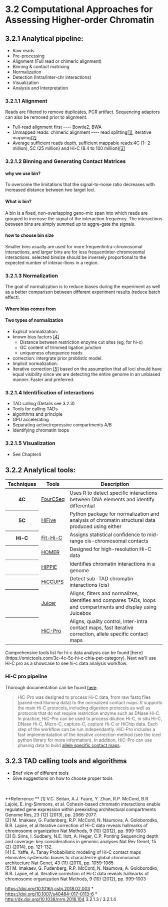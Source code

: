 # 3.2 Computational Approaches for Assessing Higher-order Chromatin
## 3.2.1 Analytical pipeline:
- Raw reads 
- Pre-processing 
- Alignment (Full read or chimeric alignment)
- Binning & contact matrixing
- Normalization
- Detection (Intra/Inter-chr interactions)
- Visualization
- Analysis and Interpretation

### 3.2.1.1 Alignment
Reads are filtered to remove duplicates, PCR artifact. Sequencing adaptors can also be removed prior to alignment.
- Full-read alignment first ---- Bowtie2, BWA
- Unmapped reads: chimeric alignment ---- read splitting[[1]](https://doi.org/10.1101/gr.161620.113), iterative mapping[[2]](https://doi.org/10.1038/nmeth.2148)
- Average sufficient reads depth, sufficient mappable reads:4C (1– 2 million), 5C (25 million) and Hi-C (8.4 to 100 million)[[3]](https://doi.org/10.1038/nrg3642)

### 3.2.1.2 Binning and Generating Contact Matrices
#### why we use bin?
To overcome the limitations that the signal-to-noise ratio decreases with increased distance between two target loci.

#### What is bin?
A bin is a ﬁxed, non-overlapping geno-mic span into which reads are grouped to increase the signal of the interaction frequency. The interactions between bins are simply summed up to aggre-gate the signals.

#### how to choose bin size 
Smaller bins usually are used for more frequentintra-chromosomal interactions, and larger bins are for less frequentinter-chromosomal interactions. selected binsize should be inversely proportional to the expected number of interac-tions in a region. 


### 3.2.1.3 Normalization
The goal of normalization is to reduce biases during the experiment as well as a better comparison between different experiment results (reduce batch effect).
#### Where bias comes from
#### Two types of normalization 
- Explicit normalization: 
 - known bias factors [[4]](https://www.ncbi.nlm.nih.gov/pubmed/22001755)
   - Distance between restriction enzyme cut sites (eg, for hi-c)
   - GC content of trimmed ligation junction
   - uniqueness ofsequence reads
  - correction: intergrate prior problistic model. 
- Implicit normalization:
 - Iterative correction [[5]](https://doi.org/10.1038/nmeth.2148) based on the assumption that all loci should have equal visibility since we are detecting the entire genome in an unbiased manner. Faster and preferred. 

### 3.2.1.4 Identification of interactions

- TAD calling (Details see 3.2.3)
 - Tools for calling TADs 
 - algorithms and principle 
 - GPU accelerating 
- Separating active/repressive compartments A/B 
- Identifying chromatin loops
 
### 3.2.1.5 Visualization
- See Chapter4 



## 3.2.2 Analytical tools:

<table>
 <tr><th>Techniques</th><th>Tools</th><th>Description</th></tr>
 <tbody>
  <tr><th>4C</th><td><a href="http://refhub.elsevier.com/S2001-0370(17)30093-4/rf9035">FourCSeq </a></td><td>Uses R to detect speciﬁc interactions between DNA elements and identify differential</td></tr>
 <tr><th>5C</th><td><a href="https://genomebiology.biomedcentral.com/articles/10.1186/s13059-015-0806-y">HiFive</a> </td><td>Python package for normalization and analysis of chromatin structural data produced using either</td></tr>
 <tr>
  <th>Hi-C</th>
  <td><a href="https://genome.cshlp.org/content/24/6/999">Fit-Hi-C</a></td>
  <td>Assigns statistical confidence to mid-range cis-chromosomal contacts</td>
  </tr>
 <tr>
  <th></th>
  <td><a href="http://homer.ucsd.edu/homer/">HOMER</a></td>
  <td>Designed for high-resolution Hi-C data</td>
 </tr>
 <tr>
  <th></th>
  <td><a href="https://www.nature.com/articles/ng.947">HIPPIE</a></td>
  <td>Identiﬁes chromatin interactions in a genome</td>
  </tr>
  <tr>
   <th></th>
   <td><a href="https://www.sciencedirect.com/science/article/pii/S0092867414014974?via%3Dihub">HiCCUPS</a></td>
   <td>Detect sub-TAD chromatin interactions (cis)</td>
   </tr>
  <tr>
   <th></th>
   <td><a href="https://www.sciencedirect.com/science/article/pii/S2405471216302198?via%3Dihub">Juicer</a></td>
   <td>Aligns, ﬁlters and normalizes, identiﬁes and compares TADs, loops and compartments and display using Juicebox</td>
   </tr>
   <tr>
    <th></th>
    <td><a href="https://www.sciencedirect.com/science/article/pii/S2405471216302198?via%3Dihub">HiC-Pro</a></td>
    <td>Aligns, quality control, inter-intra contact maps, fast iterative correction, allele specific contact maps</td>
    </tr>
</table>
Comprehensive tools list for hi-c data analysis can be found [here](https://omictools.com/3c-4c-5c-hi-c-chia-pet-category). Next we'll use Hi-C pro as a showcase to see hi-c data analysis workflow.

### Hi-C pro pipeline
Thorough documentation can be found [here](https://nservant.github.io/HiC-Pro/).
> HiC-Pro was designed to process Hi-C data, from raw fastq files (paired-end Illumina data) to the normalized contact maps. It supports the main Hi-C protocols, including digestion protocols as well as protocols that do not require restriction enzyme such as DNase Hi-C. In practice, HiC-Pro can be used to process dilution Hi-C, in situ Hi-C, DNase Hi-C, Micro-C, capture-C, capture Hi-C or HiChip data. Each step of the workflow can be run independantly. HiC-Pro includes a fast implementatation of the iterative correction method (see the iced python library for more information). In addition, HiC-Pro can use phasing data to build [allele specific contact maps](https://nservant.github.io/HiC-Pro/AS.html#as).

## 3.2.3 TAD calling tools and algorithms 
- Brief view of different tools 
- Give suggestions on how to choose proper tools 

<br><br>
**Referrence **
[1] V.C. Seitan, A.J. Faure, Y. Zhan, R.P. McCord, B.R. Lajoie, E. Ing-Simmons, et al.
Cohesin-based chromatin interactions enable regulated gene expression within preexisting architectural compartments Genome Res, 23 (12) (2013), pp. 2066-2077.<br>
[2] M. Imakaev, G. Fudenberg, R.P. McCord, N. Naumova, A. Goloborodko, B.R. Lajoie, et al.Iterative correction of Hi-C data reveals hallmarks of chromosome organization Nat Methods, 9 (10) (2012), pp. 999-1003<br>
[3] D. Sims, I. Sudbery, N.E. Ilott, A. Heger, C.P. Ponting Sequencing depth and coverage: key considerations in genomic analyses Nat Rev Genet, 15 (2) (2014), pp. 121-132.<br>
[4] E. Yaffe, A. Tanay Probabilistic modeling of Hi-C contact maps eliminates systematic biases to characterize global chromosomal architecture Nat Genet, 43 (11) (2011), pp. 1059-1065<br>
[5] M. Imakaev, G. Fudenberg, R.P. McCord, N. Naumova, A. Goloborodko, B.R. Lajoie, et al. Iterative correction of Hi-C data reveals hallmarks of chromosome organization
Nat Methods, 9 (10) (2012), pp. 999-1003<br>

https://doi.org/10.1016/j.csbj.2018.02.003  \*<br>
https://doi.org/10.1007/s40484-017-0113-6 \*<br>
http://dx.doi.org/10.1038/nrm.2016.104 3.2.1.3 / 3.2.1.4














